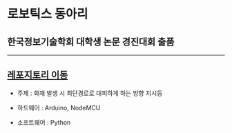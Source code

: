# 로보틱스 동아리

## 한국정보기술학회 대학생 논문 경진대회 출품
-------------------------

<a href = https://github.com/wotjd0715/Robotics20-1>레포지토리 이동</a>
- 
- 주제 : 화재 발생 시 최단경로로 대피하게 하는 방향 지시등

- 하드웨어 : Arduino, NodeMCU
- 소프트웨어 : Python

